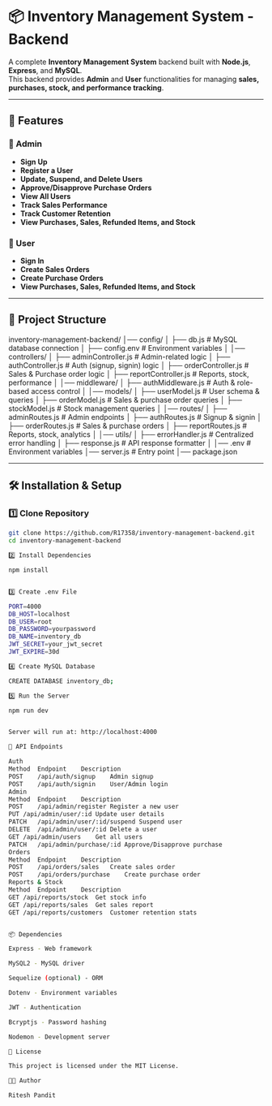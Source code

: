 # 📦 Inventory Management System - Backend

A complete **Inventory Management System** backend built with **Node.js**, **Express**, and **MySQL**.  
This backend provides **Admin** and **User** functionalities for managing **sales, purchases, stock, and performance tracking**.

---

## 🚀 Features

### 👑 Admin
- **Sign Up**
- **Register a User**
- **Update, Suspend, and Delete Users**
- **Approve/Disapprove Purchase Orders**
- **View All Users**
- **Track Sales Performance**
- **Track Customer Retention**
- **View Purchases, Sales, Refunded Items, and Stock**

### 👤 User
- **Sign In**
- **Create Sales Orders**
- **Create Purchase Orders**
- **View Purchases, Sales, Refunded Items, and Stock**

---

## 📂 Project Structure

inventory-management-backend/
│── config/
│ ├── db.js # MySQL database connection
│ ├── config.env # Environment variables
│
│── controllers/
│ ├── adminController.js # Admin-related logic
│ ├── authController.js # Auth (signup, signin) logic
│ ├── orderController.js # Sales & Purchase order logic
│ ├── reportController.js # Reports, stock, performance
│
│── middleware/
│ ├── authMiddleware.js # Auth & role-based access control
│
│── models/
│ ├── userModel.js # User schema & queries
│ ├── orderModel.js # Sales & purchase order queries
│ ├── stockModel.js # Stock management queries
│
│── routes/
│ ├── adminRoutes.js # Admin endpoints
│ ├── authRoutes.js # Signup & signin
│ ├── orderRoutes.js # Sales & purchase orders
│ ├── reportRoutes.js # Reports, stock, analytics
│
│── utils/
│ ├── errorHandler.js # Centralized error handling
│ ├── response.js # API response formatter
│
│── .env # Environment variables
│── server.js # Entry point
│── package.json



---

## 🛠 Installation & Setup

### 1️⃣ Clone Repository
```bash
git clone https://github.com/R17358/inventory-management-backend.git
cd inventory-management-backend

2️⃣ Install Dependencies

npm install


3️⃣ Create .env File

PORT=4000
DB_HOST=localhost
DB_USER=root
DB_PASSWORD=yourpassword
DB_NAME=inventory_db
JWT_SECRET=your_jwt_secret
JWT_EXPIRE=30d

4️⃣ Create MySQL Database

CREATE DATABASE inventory_db;

5️⃣ Run the Server

npm run dev


Server will run at: http://localhost:4000

📌 API Endpoints

Auth
Method	Endpoint	Description
POST	/api/auth/signup	Admin signup
POST	/api/auth/signin	User/Admin login
Admin
Method	Endpoint	Description
POST	/api/admin/register	Register a new user
PUT	/api/admin/user/:id	Update user details
PATCH	/api/admin/user/:id/suspend	Suspend user
DELETE	/api/admin/user/:id	Delete a user
GET	/api/admin/users	Get all users
PATCH	/api/admin/purchase/:id	Approve/Disapprove purchase
Orders
Method	Endpoint	Description
POST	/api/orders/sales	Create sales order
POST	/api/orders/purchase	Create purchase order
Reports & Stock
Method	Endpoint	Description
GET	/api/reports/stock	Get stock info
GET	/api/reports/sales	Get sales report
GET	/api/reports/customers	Customer retention stats


📦 Dependencies

Express - Web framework

MySQL2 - MySQL driver

Sequelize (optional) - ORM

Dotenv - Environment variables

JWT - Authentication

Bcryptjs - Password hashing

Nodemon - Development server

📜 License

This project is licensed under the MIT License.

👨‍💻 Author

Ritesh Pandit

